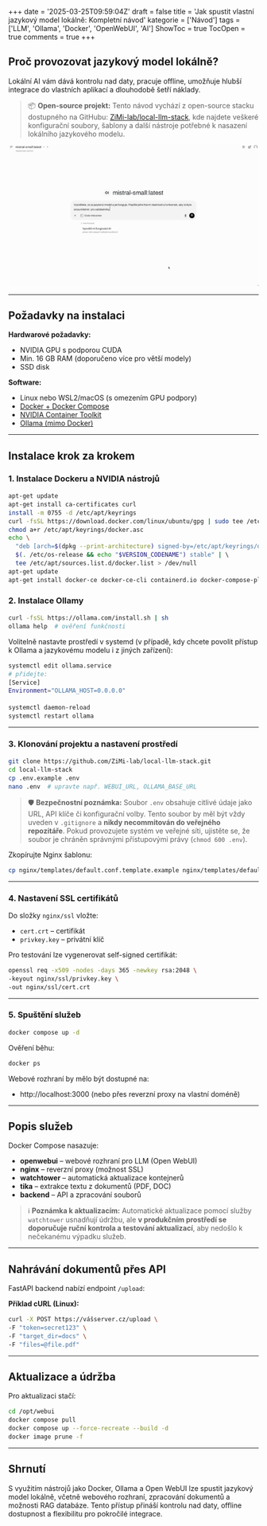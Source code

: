 +++
date = '2025-03-25T09:59:04Z'
draft = false
title = 'Jak spustit vlastní jazykový model lokálně: Kompletní návod'
kategorie = ['Návod']
tags = ['LLM', 'Ollama', 'Docker', 'OpenWebUI', 'AI']
ShowToc = true
TocOpen = true
comments = true
+++

## Proč provozovat jazykový model lokálně?

Lokální AI vám dává kontrolu nad daty, pracuje offline, umožňuje hlubší integrace do vlastních aplikací a dlouhodobě šetří náklady.

> 📦 **Open-source projekt:** Tento návod vychází z open-source stacku dostupného na GitHubu: [ZiMi-lab/local-llm-stack](https://github.com/ZiMi-lab/local-llm-stack), kde najdete veškeré konfigurační soubory, šablony a další nástroje potřebné k nasazení lokálního jazykového modelu.

![Ukázka z Open WebUI](jazykovy-model-lokalne.gif)

---

## Požadavky na instalaci

**Hardwarové požadavky:**
- NVIDIA GPU s podporou CUDA
- Min. 16 GB RAM (doporučeno více pro větší modely)
- SSD disk

**Software:**
- Linux nebo WSL2/macOS (s omezením GPU podpory)
- [Docker + Docker Compose](https://docs.docker.com/engine/install/)
- [NVIDIA Container Toolkit](https://docs.nvidia.com/datacenter/cloud-native/container-toolkit/install-guide.html)
- [Ollama (mimo Docker)](https://github.com/ollama/ollama/blob/main/docs/linux.md)

---

## Instalace krok za krokem

### 1. Instalace Dockeru a NVIDIA nástrojů

```bash
apt-get update
apt-get install ca-certificates curl
install -m 0755 -d /etc/apt/keyrings
curl -fsSL https://download.docker.com/linux/ubuntu/gpg | sudo tee /etc/apt/keyrings/docker.asc > /dev/null
chmod a+r /etc/apt/keyrings/docker.asc
echo \  
  "deb [arch=$(dpkg --print-architecture) signed-by=/etc/apt/keyrings/docker.asc] https://download.docker.com/linux/ubuntu \  
  $(. /etc/os-release && echo "$VERSION_CODENAME") stable" | \  
  tee /etc/apt/sources.list.d/docker.list > /dev/null
apt-get update
apt-get install docker-ce docker-ce-cli containerd.io docker-compose-plugin
```

### 2. Instalace Ollamy

```bash
curl -fsSL https://ollama.com/install.sh | sh
ollama help  # ověření funkčnosti
```

Volitelně nastavte prostředí v systemd (v případě, kdy chcete povolit přístup k Ollama a jazykovému modelu i z jiných zařízení):
```bash
systemctl edit ollama.service
# přidejte:
[Service]
Environment="OLLAMA_HOST=0.0.0.0"

systemctl daemon-reload
systemctl restart ollama
```

---

### 3. Klonování projektu a nastavení prostředí

```bash
git clone https://github.com/ZiMi-lab/local-llm-stack.git
cd local-llm-stack
cp .env.example .env
nano .env  # upravte např. WEBUI_URL, OLLAMA_BASE_URL
```

> 🛡️ **Bezpečnostní poznámka:** Soubor `.env` obsahuje citlivé údaje jako URL, API klíče či konfigurační volby. Tento soubor by měl být vždy uveden v `.gitignore` a **nikdy necommitován do veřejného repozitáře**. Pokud provozujete systém ve veřejné síti, ujistěte se, že soubor je chráněn správnými přístupovými právy (`chmod 600 .env`).

Zkopírujte Nginx šablonu:
```bash
cp nginx/templates/default.conf.template.example nginx/templates/default.conf.template
```

---

### 4. Nastavení SSL certifikátů

Do složky `nginx/ssl` vložte:
- `cert.crt` – certifikát
- `privkey.key` – privátní klíč

Pro testování lze vygenerovat self-signed certifikát:
```bash
openssl req -x509 -nodes -days 365 -newkey rsa:2048 \
-keyout nginx/ssl/privkey.key \
-out nginx/ssl/cert.crt
```

---

### 5. Spuštění služeb

```bash
docker compose up -d
```

Ověření běhu:
```bash
docker ps
```

Webové rozhraní by mělo být dostupné na:
- http://localhost:3000 (nebo přes reverzní proxy na vlastní doméně)

---

## Popis služeb

Docker Compose nasazuje:
- **openwebui** – webové rozhraní pro LLM (Open WebUI)
- **nginx** – reverzní proxy (možnost SSL)
- **watchtower** – automatická aktualizace kontejnerů
- **tika** – extrakce textu z dokumentů (PDF, DOC)
- **backend** – API a zpracování souborů

> ℹ️ **Poznámka k aktualizacím:** Automatické aktualizace pomocí služby `watchtower` usnadňují údržbu, ale **v produkčním prostředí se doporučuje ruční kontrola a testování aktualizací**, aby nedošlo k nečekanému výpadku služeb.

---
## Nahrávání dokumentů přes API

FastAPI backend nabízí endpoint `/upload`:

**Příklad cURL (Linux):**
```bash
curl -X POST https://vášserver.cz/upload \
-F "token=secret123" \
-F "target_dir=docs" \
-F "files=@file.pdf"
```

---

## Aktualizace a údržba

Pro aktualizaci stačí:
```bash
cd /opt/webui
docker compose pull
docker compose up --force-recreate --build -d
docker image prune -f
```

---

## Shrnutí

S využitím nástrojů jako Docker, Ollama a Open WebUI lze spustit jazykový model lokálně, včetně webového rozhraní, zpracování dokumentů a možnosti RAG databáze. Tento přístup přináší kontrolu nad daty, offline dostupnost a flexibilitu pro pokročilé integrace.